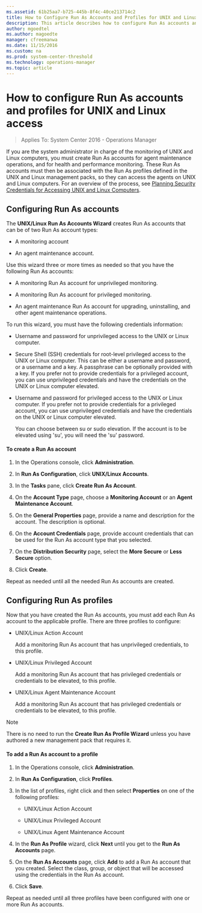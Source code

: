 ```yaml
---
ms.assetid: 61b25aa7-b725-445b-8f4c-40ce213714c2
title: How to Configure Run As Accounts and Profiles for UNIX and Linux Access
description: This article describes how to configure Run As accounts and profiles for secure monitoring of Linux and UNIX.
author: mgoedtel
ms.author: magoedte
manager: cfreemanwa
ms.date: 11/15/2016
ms.custom: na
ms.prod: system-center-threshold
ms.technology: operations-manager
ms.topic: article
---
```


# How to configure Run As accounts and profiles for UNIX and Linux access

>Applies To: System Center 2016 - Operations Manager

If you are the system administrator in charge of the monitoring of UNIX and Linux computers, you must create Run As accounts for agent maintenance operations, and for health and performance monitoring. These Run As accounts must then be associated with the Run As profiles defined in the UNIX and Linux management packs, so they can access the agents on UNIX and Linux computers. For an overview of the process, see [Planning Security Credentials for Accessing UNIX and Linux Computers](../om/plan/planning-security-credentials-for-accessing-unix-and-linux-computers.md).  
  
## Configuring Run As accounts  

The **UNIX\/Linux Run As Accounts Wizard** creates Run As accounts that can be of two Run As account types:  
  
-   A monitoring account  
  
-   An agent maintenance account.  
  
Use this wizard three or more times as needed so that you have the following Run As accounts:  
  
-   A monitoring Run As account for unprivileged monitoring.  
  
-   A monitoring Run As account for privileged monitoring.  
  
-   An agent maintenance Run As account for upgrading, uninstalling, and other agent maintenance operations.  
  
To run this wizard, you must have the following credentials information:  
  
-   Username and password for unprivileged access to the UNIX or Linux computer.  
  
-   Secure Shell \(SSH\) credentials for root\-level privileged access to the UNIX or Linux computer. This can be either a username and password, or a username and a key. A passphrase can be optionally provided with a key.  If you prefer not to provide credentials for a privileged account, you can use unprivileged credentials and have the credentials on the UNIX or Linux computer elevated.  
  
-   Username and password for privileged access to the UNIX or Linux computer.  If you prefer not to provide credentials for a privileged account, you can use unprivileged credentials and have the credentials on the UNIX or Linux computer elevated.  
  
    You can choose between su or sudo elevation. If the account is to be elevated using 'su', you will need the 'su' password.  
  
#### To create a Run As account  
  
1.  In the Operations console, click **Administration**.  
  
2.  In **Run As Configuration**, click **UNIX\/Linux Accounts**.  
  
3.  In the **Tasks** pane, click **Create Run As Account**.  
  
4.  On the **Account Type** page, choose a **Monitoring Account** or an **Agent Maintenance Account**.  
  
5.  On the **General Properties** page, provide a name and description for the account. The description is optional.  
  
6.  On the **Account Credentials** page, provide account credentials that can be used for the Run As account type that you selected.  
  
7.  On the **Distribution Security** page, select the **More Secure** or **Less Secure** option.  
  
8.  Click **Create**.  
  
Repeat as needed until all the needed Run As accounts are created.  
  
## Configuring Run As profiles  

Now that you have created the Run As accounts, you must add each Run As account to the applicable profile. There are three profiles to configure:  
  
-   UNIX\/Linux Action Account  
  
    Add a monitoring Run As account that has unprivileged credentials, to this profile.  
  
-   UNIX\/Linux Privileged Account  
  
    Add a monitoring Run As account that has privileged credentials or credentials to be elevated, to this profile.  
  
-   UNIX\/Linux Agent Maintenance Account  
  
    Add a monitoring Run As account that has privileged credentials or credentials to be elevated, to this profile.  
  
> [!NOTE]  
> There is no need to run the **Create Run As Profile Wizard** unless you have authored a new management pack that requires it.  
  
#### To add a Run As account to a profile  
  
1.  In the Operations console, click **Administration**.  
  
2.  In **Run As Configuration**, click **Profiles**.  
  
3.  In the list of profiles, right click and then select **Properties** on one of the following profiles:  
  
    -   UNIX\/Linux Action Account  
  
    -   UNIX\/Linux Privileged Account  
  
    -   UNIX\/Linux Agent Maintenance Account  
  
4.  In the **Run As Profile** wizard, click **Next** until you get to the **Run As Accounts** page.  
  
5.  On the **Run As Accounts** page, click **Add** to add a Run As account that you created. Select the class, group, or object that will be accessed using the credentials in the Run As account.  
  
6.  Click **Save**.  
  
Repeat as needed until all three profiles have been configured with one or more Run As accounts.  
  

  
